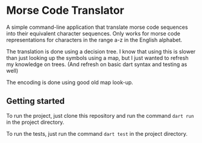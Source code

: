 # Morse Code Translator

A simple command-line application that translate morse code sequences into their equivalent character sequences. Only works for morse code representations for characters in the range a-z in the English alphabet.

The translation is done using a decision tree. I know that using this is slower than just looking up the symbols using a map, but I just wanted to refresh my knowledge on trees. (And refresh on basic dart syntax and testing as well)

The encoding is done using good old map look-up.

## Getting started

To run the project, just clone this repository and run the command `dart run` in the project directory.

To run the tests, just run the command `dart test` in the project directory.

